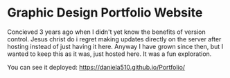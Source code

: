 # Graphic Design Portfolio Website
Concieved 3 years ago when I didn't yet know the benefits of version control.
Jesus christ do i regret making updates directly on the server after hosting instead of just having it here. 
Anyway I have grown since then, but I wanted to keep this as it was, just hosted here. It was a fun exploration.

You can see it deployed: https://daniela510.github.io/Portfolio/

